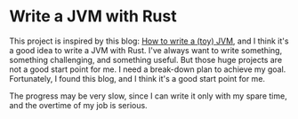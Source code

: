 # Write a JVM with Rust

This project is inspired by this blog: [How to write a (toy) JVM](https://zserge.com/posts/jvm/), and I think it's a good idea to write a JVM with Rust. I've always want to write something, something challenging, and something useful. But those huge projects are not a good start point for me. I need a break-down plan to achieve my goal. Fortunately, I found this blog, and I think it's a good start point for me.

The progress may be very slow, since I can write it only with my spare time, and the overtime of my job is serious.
